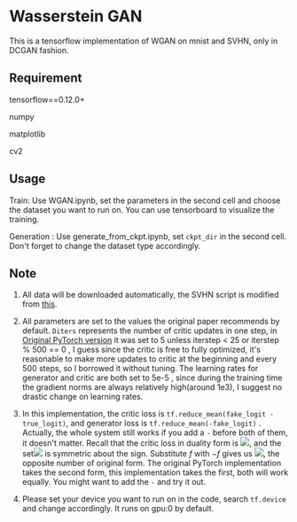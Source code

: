 # Wasserstein GAN

This is a tensorflow implementation of WGAN on mnist and SVHN, only in DCGAN fashion.

## Requirement

tensorflow==0.12.0+

numpy

matplotlib

cv2

## Usage

Train: Use WGAN.ipynb, set the parameters in the second cell and choose the dataset you want to run on. You can use tensorboard to visualize the training. 

Generation : Use generate_from_ckpt.ipynb, set  `ckpt_dir` in the second cell. Don't forget to change the dataset type accordingly.

## Note

1. All data will be downloaded automatically, the SVHN script is modified from [this](https://github.com/openai/improved-gan/blob/master/mnist_svhn_cifar10/svhn_data.py).

2. All parameters are set to the values the original paper recommends by default. `Diters`  represents the number of critic updates in one step, in [Original PyTorch version](https://github.com/martinarjovsky/WassersteinGAN) it was set to 5 unless iterstep < 25 or iterstep % 500 == 0 , I guess since the critic is free to fully optimized, it's reasonable to make more updates to critic at the beginning and every 500 steps, so I borrowed it without tuning. The learning rates for generator and critic are both set to 5e-5 , since during the training time the gradient norms are always relatively high(around 1e3), I suggest no drastic change on learning rates.

3. In this implementation, the critic loss is `tf.reduce_mean(fake_logit - true_logit)`, and generator loss is `tf.reduce_mean(-fake_logit)` . Actually, the whole system still works if you add a `-` before both of them, it doesn't matter. Recall that the critic loss in duality form is ![](https://ww2.sinaimg.cn/large/006tKfTcly1fcewxqyfvwj307i00kglj.jpg), and the set![](https://ww2.sinaimg.cn/large/006tKfTcly1fcex6p638ij302200o3yd.jpg) is symmetric about the sign. Substitute $f$ with $-f$ gives us ![](https://ww3.sinaimg.cn/large/006tKfTcly1fcewyhols5j307g00odfr.jpg), the opposite number of original form. The original PyTorch implementation takes the second form, this implementation takes the first, both will work equally. You might want to add the `-` and try it out.

4. Please set your device you want to run on in the code, search `tf.device` and change accordingly. It runs on gpu:0 by default.

   ​